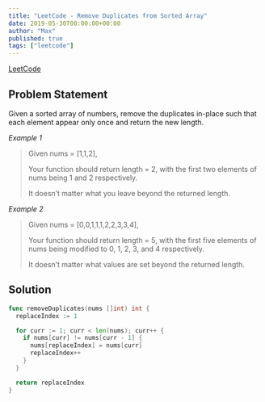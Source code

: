 ```yaml
---
title: "LeetCode - Remove Duplicates from Sorted Array"
date: 2019-05-30T00:00:00+00:00
author: "Max"
published: true
tags: ["leetcode"]
---
```


[LeetCode](https://leetcode.com/problems/remove-duplicates-from-sorted-array/)

## Problem Statement

Given a sorted array of numbers, remove the duplicates in-place such that each element appear only once and return the new length.

*Example 1*

> Given nums = [1,1,2],
>
> Your function should return length = 2, with the first two elements of nums being 1 and 2 respectively.
>
> It doesn’t matter what you leave beyond the returned length.

*Example 2*

>  Given nums = [0,0,1,1,1,2,2,3,3,4],
>
> Your function should return length = 5, with the first five elements of nums being modified to 0, 1, 2, 3, and 4 respectively.
>
> It doesn’t matter what values are set beyond the returned length.

## Solution

```go
func removeDuplicates(nums []int) int {
  replaceIndex := 1

  for curr := 1; curr < len(nums); curr++ {
    if nums[curr] != nums[curr - 1] {
      nums[replaceIndex] = nums[curr]
      replaceIndex++
    }
  }

  return replaceIndex
}
```
